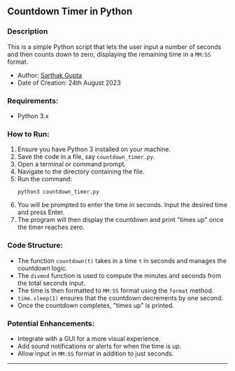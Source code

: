 ## Countdown Timer in Python

### Description
This is a simple Python script that lets the user input a number of seconds and then counts down to zero, displaying the remaining time in a `MM:SS` format.

- Author: [Sarthak Gupta](https://github.com/sarthak9999gupta)
- Date of Creation: 24th August 2023

### Requirements:
- Python 3.x

### How to Run:
1. Ensure you have Python 3 installed on your machine.
2. Save the code in a file, say `countdown_timer.py`.
3. Open a terminal or command prompt.
4. Navigate to the directory containing the file.
5. Run the command:
   ```
   python3 countdown_timer.py
   ```
6. You will be prompted to enter the time in seconds. Input the desired time and press Enter.
7. The program will then display the countdown and print "times up" once the timer reaches zero.

### Code Structure:
- The function `countdown(t)` takes in a time `t` in seconds and manages the countdown logic.
- The `divmod` function is used to compute the minutes and seconds from the total seconds input.
- The time is then formatted to `MM:SS` format using the `format` method.
- `time.sleep(1)` ensures that the countdown decrements by one second.
- Once the countdown completes, "times up" is printed.

### Potential Enhancements:
- Integrate with a GUI for a more visual experience.
- Add sound notifications or alerts for when the time is up.
- Allow input in `MM:SS` format in addition to just seconds.
---
